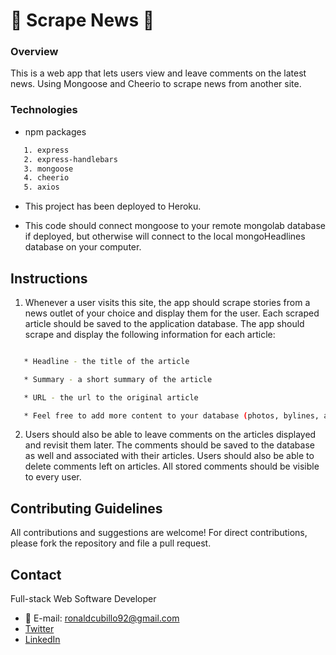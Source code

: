 # :page_with_curl: Scrape News :page_with_curl:

### Overview

This is a web app that lets users view and leave comments on the latest news. Using Mongoose and Cheerio to scrape news from another site.

### Technologies

- npm packages 
```sh
   1. express
   2. express-handlebars
   3. mongoose
   4. cheerio
   5. axios
```

- This project has been deployed to Heroku.

- This code should connect mongoose to your remote mongolab database if deployed, but otherwise will connect to the local mongoHeadlines database on your computer.

## Instructions

  1. Whenever a user visits this site, the app should scrape stories from a news outlet of your choice and display them for the user. Each scraped article should be saved to the application database. The app should scrape and display the following information for each article:
  ```sh

     * Headline - the title of the article

     * Summary - a short summary of the article

     * URL - the url to the original article

     * Feel free to add more content to your database (photos, bylines, and so on).
```     

  2. Users should also be able to leave comments on the articles displayed and revisit them later. The comments should be saved to the database as well and associated with their articles. Users should also be able to delete comments left on articles. All stored comments should be visible to every user.
  
  ## Contributing Guidelines

All contributions and suggestions are welcome! For direct contributions, please fork the repository and file a pull request.

## Contact

Full-stack Web Software Developer
   
 * :email: E-mail: ronaldcubillo92@gmail.com
 * [Twitter](https://twitter.com/rcubillo92)
 * [LinkedIn](https://linkedin.com/in/ronald-cubillo/)


